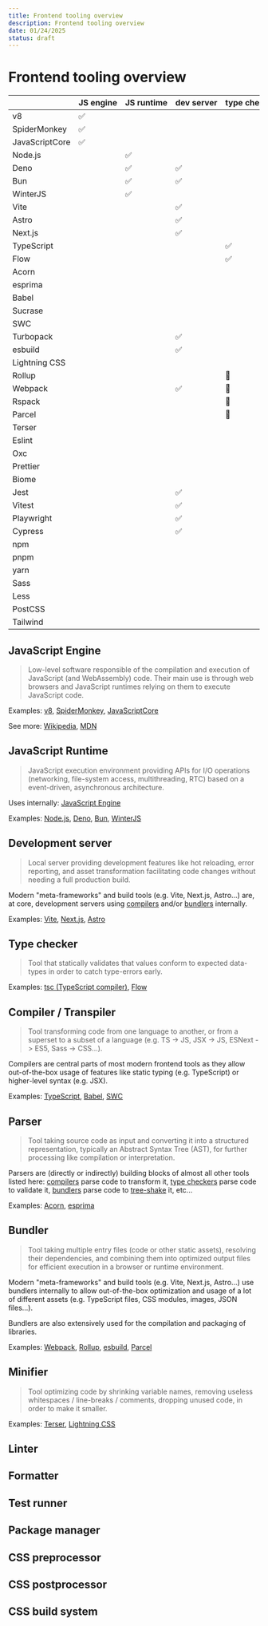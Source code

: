 ```yaml
---
title: Frontend tooling overview
description: Frontend tooling overview
date: 01/24/2025
status: draft
---
```


# Frontend tooling overview

 <!-- https://svgl.app/ -->
 <!-- Ajouter les SSG ? -->

|                | JS&nbsp;engine | JS&nbsp;runtime | dev&nbsp;server | type&nbsp;checker | compiler/transpiler | parser | bundler | minifier | linter | formatter | test&nbsp;runner | package&nbsp;manager | CSS&nbsp;preprocessor | CSS&nbsp;postprocessor | CSS&nbsp;build&nbsp;system |
| -------------- | -------------- | --------------- | --------------- | ----------------- | ------------------- | ------ | ------- | -------- | ------ | --------- | ---------------- | -------------------- | --------------------- | ---------------------- | -------------------------- |
| v8             | ✅             |                 |                 |                   |                     |        |         |
| SpiderMonkey   | ✅             |                 |                 |                   |                     |        |         |
| JavaScriptCore | ✅             |                 |                 |                   |                     |        |         |
| Node.js        |                | ✅              |                 |                   |                     |        |         |
| Deno           |                | ✅              | ✅              |                   |                     |        |         |          | ✅     | ✅        |
| Bun            |                | ✅              | ✅              |                   | ⚙️                  |        |         |          |        |           | ✅               | ✅                   |
| WinterJS       |                | ✅              |                 |                   |                     |        |         |          |        |           |
| Vite           |                |                 | ✅              |                   |                     |        | ⚙️      |
| Astro          |                |                 | ✅              |
| Next.js        |                |                 | ✅              |                   |                     |        | ⚙️      |
| TypeScript     |                |                 |                 | ✅                | ✅                  | ⚙️     |
| Flow           |                |                 |                 | ✅                | ✅                  | ⚙️     |
| Acorn          |                |                 |                 |                   |                     | ✅     |
| esprima        |                |                 |                 |                   |                     | ✅     |
| Babel          |                |                 |                 |                   | ✅                  | ✅     |
| Sucrase        |                |                 |                 |                   | ✅                  | ⚙️     |
| SWC            |                |                 |                 |                   | ✅                  | ⚙️     |         | ✅       |
| Turbopack      |                |                 | ✅              |                   | ⚙️                  | ⚙️     | ✅      |
| esbuild        |                |                 | ✅              |                   | ✅                  | ⚙️     | ✅      | ✅       |
| Lightning CSS  |                |                 |                 |                   | ✅                  | ✅     |         | ✅       |
| Rollup         |                |                 |                 | 🔌                | ⚙️                  | ⚙️     | ✅      | 🔌       |
| Webpack        |                |                 | ✅              | 🔌                | ⚙️                  | ⚙️     | ✅      | 🔌       |
| Rspack         |                |                 |                 | 🔌                | ⚙️                  | ⚙️     | ✅      | ✅       |
| Parcel         |                |                 |                 | 🔌                | ⚙️                  | ⚙️     | ✅      | 🔌       |
| Terser         |                |                 |                 |                   |                     |        |         | ✅       |
| Eslint         |                |                 |                 |                   |                     |        |         |          | ✅     | 🔌        |
| Oxc            |                |                 |                 |                   |                     | ✅     |         | ✅       | ✅     | ✅        |
| Prettier       |                |                 |                 |                   |                     |        |         |          |        | ✅        |
| Biome          |                |                 |                 |                   |                     |        |         |          |        | ✅        |
| Jest           |                |                 | ✅              |                   |                     |        |         |          |        |           | ✅               |
| Vitest         |                |                 | ✅              |                   |                     |        |         |          |        |           | ✅               |
| Playwright     |                |                 | ✅              |                   |                     |        |         |          |        |           | ✅               |
| Cypress        |                |                 | ✅              |                   |                     |        |         |          |        |           | ✅               |
| npm            |                |                 |                 |                   |                     |        |         |          |        |           |                  | ✅                   |
| pnpm           |                |                 |                 |                   |                     |        |         |          |        |           |                  | ✅                   |
| yarn           |                |                 |                 |                   |                     |        |         |          |        |           |                  | ✅                   |
| Sass           |                |                 |                 |                   |                     |        |         |          |        |           |                  |                      | ✅                    |
| Less           |                |                 |                 |                   |                     |        |         |          |        |           |                  |                      | ✅                    |
| PostCSS        |                |                 |                 |                   |                     |        |         |          |        |           |                  |                      |                       | ✅                     |
| Tailwind       |                |                 |                 |                   |                     | ⚙️     |         |          |        |           |                  |                      |                       |                        | ✅                         |

## JavaScript Engine

> Low-level software responsible of the compilation and execution of JavaScript (and WebAssembly) code. Their main use is through web browsers and JavaScript runtimes relying on them to execute JavaScript code.

Examples: [v8](https://v8.dev/), [SpiderMonkey](https://spidermonkey.dev/), [JavaScriptCore](https://developer.apple.com/documentation/javascriptcore)

See more: [Wikipedia](https://fr.wikipedia.org/wiki/Moteur_JavaScript), [MDN](https://developer.mozilla.org/en-US/docs/Glossary/Engine/JavaScript)

## JavaScript Runtime

> JavaScript execution environment providing APIs for I/O operations (networking, file-system access, multithreading, RTC) based on a event-driven, asynchronous architecture.

Uses internally: [JavaScript Engine](#javascript-engine)

Examples: [Node.js](https://nodejs.org/), [Deno](https://deno.com/), [Bun](https://bun.sh/), [WinterJS](https://github.com/wasmerio/winterjs)

## Development server

> Local server providing development features like hot reloading, error reporting, and asset transformation facilitating code changes without needing a full production build.

Modern "meta-frameworks" and build tools (e.g. Vite, Next.js, Astro...) are, at core, development servers using [compilers](#compiler--transpiler) and/or [bundlers](#bundler) internally.

Examples: [Vite](https://vite.dev/), [Next.js](https://nextjs.org/), [Astro](https://astro.build/)

## Type checker

> Tool that statically validates that values conform to expected data-types in order to catch type-errors early.

Examples: [tsc (TypeScript compiler)](https://github.com/microsoft/TypeScript), [Flow](https://github.com/facebook/flow)

## Compiler / Transpiler

> Tool transforming code from one language to another, or from a superset to a subset of a language (e.g. TS -> JS, JSX -> JS, ESNext -> ES5, Sass -> CSS...).

Compilers are central parts of most modern frontend tools as they allow out-of-the-box usage of features like static typing (e.g. TypeScript) or higher-level syntax (e.g. JSX).

Examples: [TypeScript](https://www.typescriptlang.org/), [Babel](https://babeljs.io/), [SWC](https://swc.rs/)

## Parser

> Tool taking source code as input and converting it into a structured representation, typically an Abstract Syntax Tree (AST), for further processing like compilation or interpretation.

Parsers are (directly or indirectly) building blocks of almost all other tools listed here: [compilers](#compiler--transpiler) parse code to transform it, [type checkers](#type-checker) parse code to validate it, [bundlers](#bundler) parse code to [tree-shake](/posts/tree-shaking-101.html) it, etc...

Examples: [Acorn](https://github.com/acornjs/acorn), [esprima](https://esprima.org/)

## Bundler

> Tool taking multiple entry files (code or other static assets), resolving their dependencies, and combining them into optimized output files for efficient execution in a browser or runtime environment.

Modern "meta-frameworks" and build tools (e.g. Vite, Next.js, Astro...) use bundlers internally to allow out-of-the-box optimization and usage of a lot of different assets (e.g. TypeScript files, CSS modules, images, JSON files...).

Bundlers are also extensively used for the compilation and packaging of libraries.

Examples: [Webpack](https://webpack.js.org/), [Rollup](https://rollupjs.org/), [esbuild](https://esbuild.github.io/), [Parcel](https://parceljs.org/)

## Minifier

> Tool optimizing code by shrinking variable names, removing useless whitespaces / line-breaks / comments, dropping unused code, in order to make it smaller.

Examples: [Terser](https://terser.org/), [Lightning CSS](https://github.com/parcel-bundler/lightningcss)

## Linter

## Formatter

## Test runner

## Package manager

## CSS preprocessor

## CSS postprocessor

## CSS build system
